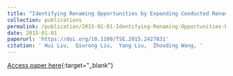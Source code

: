 ```yaml
---
title: "Identifying Renaming Opportunities by Expanding Conducted Rename Refactorings"
collection: publications
permalink: /publication/2015-01-01-Identifying-Renaming-Opportunities-by-Expanding-Conducted-Rename-Refactorings
date: 2015-01-01
paperurl: 'https://doi.org/10.1109/TSE.2015.2427831'
citation: ' Hui Liu,  Qiurong Liu,  Yang Liu,  Zhouding Wang, '
---
```

[Access paper here](https://doi.org/10.1109/TSE.2015.2427831){:target="_blank"}
